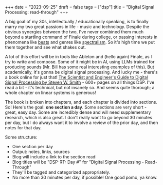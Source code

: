 +++
date = "2023-09-25"
draft = false
tags = ["dsp"]
title = "Digital Signal Processing: read-through"
+++

A big goal of my 30s, intellectually / educationally speaking, is to finally marry my two great passions in life - music and technology. Despite the obvious synergies between the two, I've never combined them much beyond a startling command of Finale during college, or passing interests in phenomena like [beats](https://www.physicsclassroom.com/class/sound/Lesson-3/Interference-and-Beats) and genres like [spectralism](https://en.wikipedia.org/wiki/Spectral_music). So it's high time we put them together and see what shakes out.

A lot of this effort will be in tools like Ableton and (hello again) Finale, as I try to write and compose. Some of it might be in AI, using LLMs trained for producing sounds (Mr. Bill has some real interesting examples of this). But academically, it's gonna be digital signal processing. And lucky me - there's a book online for just that! [The Scientist and Engineer's Guide to Digital Signal Processing by Steven W. Smith](https://www.dspguide.com/) - 600+ pages on all things DSP. I've read a bit - it's technical, but not insanely so. And seems quite thorough; a whole chapter on linear systems is generous!

The book is broken into chapters, and each chapter is divided into sections. So! Here's the goal: **one section a day**. Some sections are very short - great, easy day. Some are incredibly dense and will need supplementary research, which is also great. I don't really want to go beyond 30 minutes per day, but I do always want it to involve a review of the prior day, and then notes for that day.

Some structure:

- One section per day
- Output: notes, links, sources
- Blog will include a link to the section read
- Blog titles will be "DSP-RT: Day #" for "Digital Signal Processing - Read-Through"
- They'll be tagged and categorized appropriately.
- No more than 30 minutes per day, if possible! One good pomo, ya know.